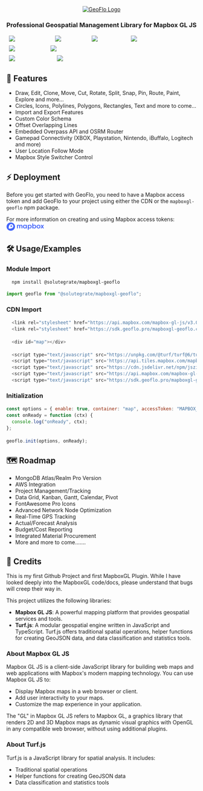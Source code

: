 <p align="center">
  <a href="https://www.geoflo.pro/">  
    <img width="500" alt="GeoFlo Logo" src="https://geoflo.s3.amazonaws.com/logos/logo_full_white.png" />  
  </a>
</p>

<h3 align="center">
  Professional Geospatial Management Library for Mapbox GL JS
</h3>

<div style="display:block;">
  <p style="display:flex;margin:5px;">
    <a style="margin:2px;color:transparent;" href="https://github.com/solutegrate/mapboxgl-geoflo/pkgs/npm/mapboxgl-geoflo" target="_blank" rel="noopener noreferrer">
      <img src="https://img.shields.io/github/v/release/solutegrate/mapboxgl-geoflo?style=flat&logo=github&label=Release&color=333333" alt="GitHub Release" />
    </a>
    <a style="margin:2px;color:transparent;">
      <img src="https://img.shields.io/github/size/solutegrate/mapboxgl-geoflo/dist%2Fmapboxgl-geoflo.min.js?style=flat&logo=github&label=Size&color=333333" alt="GitHub Size" />
    </a>
    <a style="margin:2px;color:transparent;" href="https://github.com/solutegrate/mapboxgl-geoflo" target="_blank" rel="noopener noreferrer">
      <img src="https://img.shields.io/github/stars/solutegrate/mapboxgl-geoflo?style=flat&logo=github&label=Stars&color=333333" alt="GitHub Stars" />
    </a>
    <a style="margin:2px;color:transparent;" href="https://raw.githubusercontent.com/solutegrate/mapboxgl-geoflo/main/LICENSE" target="_blank" rel="noopener noreferrer">
      <img src="https://img.shields.io/badge/License-MIT-green.svg?style=flat&logo=github&label=License&color=333333" alt="MIT License" />
    </a>
  </p>

  <p style="display:flex;margin:5px;">
    <a style="margin:2px;color:transparent;" href="https://demo.geoflo.pro/" target="_blank" rel="noopener noreferrer">
      <img src="https://img.shields.io/badge/Demo-CLICK_HERE_TO_DEMO-blue.svg?color=d7ef7e&logo=github" alt="GeoFlo Demo" />
    </a>
    <a style="margin:2px;color:transparent;" href="https://docs.geoflo.pro/" target="_blank" rel="noopener noreferrer">
      <img src="https://img.shields.io/badge/Docs-CLICK_HERE_FOR_DOCS-blue.svg?color=6fafdb&logo=github" alt="GeoFlo Docs" />
    </a>
  </p>

  <p style="display:flex;margin:5px;">
    <a style="margin:2px;color:transparent;" href="https://www.linkedin.com/company/geoflopro/about" target="_blank" rel="noopener noreferrer">
      <img src="https://img.shields.io/badge/linkedin-0A66C2?style=for-the-badge&logo=linkedin&logoColor=white&color=242424" alt="GeoFlo LinkedIn" />
    </a>
    <a style="margin:2px;color:transparent;" href="https://github.com/solutegrate/mapboxgl-geoflo" target="_blank" rel="noopener noreferrer">
      <img src="https://img.shields.io/badge/github-0A66C2?style=for-the-badge&logo=github&logoColor=white&color=242424" alt="GeoFlo Github" />
    </a>
  </p>
</div>

## 🌟 Features

- Draw, Edit, Clone, Move, Cut, Rotate, Split, Snap, Pin, Route, Paint, Explore and more...
- Circles, Icons, Polylines, Polygons, Rectangles, Text and more to come...
- Import and Export Features
- Custom Color Schema
- Offset Overlapping Lines
- Embedded Overpass API and OSRM Router
- Gamepad Connectivity (XBOX, Playstation, Nintendo, iBuffalo, Logitech and more)
- User Location Follow Mode
- Mapbox Style Switcher Control

## ⚡ Deployment

Before you get started with GeoFlo,
you need to have a Mapbox access token and add GeoFlo to your project using either the CDN or the `mapboxgl-geoflo` npm package.

For more information on creating and using Mapbox access tokens:
[<img width="100" alt="Mapbox logo" src="./assets/images/mapbox-logo-blue.png">](https://docs.mapbox.com/accounts/guides/tokens/)

## 🛠️ Usage/Examples


### Module Import

```bash
  npm install @solutegrate/mapboxgl-geoflo
```

```javascript
import geoflo from "@solutegrate/mapboxgl-geoflo";
```

### CDN Import

```javascript
  <link rel="stylesheet" href="https://api.mapbox.com/mapbox-gl-js/v3.0.0-beta.1/mapbox-gl.css">
  <link rel="stylesheet" href="https://sdk.geoflo.pro/mapboxgl-geoflo.css">

  <div id="map"></div>

  <script type="text/javascript" src="https://unpkg.com/@turf/turf@6/turf.min.js"></script>
  <script type="text/javascript" src='https://api.tiles.mapbox.com/mapbox.js/plugins/leaflet-omnivore/v0.3.1/leaflet-omnivore.min.js'></script>
  <script type="text/javascript" src="https://cdn.jsdelivr.net/npm/jszip@3.10.1/dist/jszip.min.js"></script>
  <script type="text/javascript" src="https://api.mapbox.com/mapbox-gl-js/v3.0.0-beta.1/mapbox-gl.js"></script>
  <script type="text/javascript" src="https://sdk.geoflo.pro/mapboxgl-geoflo.min.js"></script>
```

### Initialization

```javascript
const options = { enable: true, container: "map", accessToken: "MAPBOX_TOKEN" };
const onReady = function (ctx) {
  console.log("onReady", ctx);
};

geoflo.init(options, onReady);
```

## 🗺️ Roadmap

- MongoDB Atlas/Realm Pro Version
- AWS Integration
- Project Management/Tracking
- Data Grid, Kanban, Gantt, Calendar, Pivot
- FontAwesome Pro Icons
- Advanced Network Node Optimization
- Real-Time GPS Tracking
- Actual/Forecast Analysis
- Budget/Cost Reporting
- Integrated Material Procurement
- More and more to come.......

## 🏁 Credits

This is my first Github Project and first MapboxGL Plugin. While I have looked deeply into the MapboxGL code/docs, please understand that bugs will creep their way in.

This project utilizes the following libraries:

- **Mapbox GL JS**: A powerful mapping platform that provides geospatial services and tools.
- **Turf.js**: A modular geospatial engine written in JavaScript and TypeScript. Turf.js offers traditional spatial operations, helper functions for creating GeoJSON data, and data classification and statistics tools.

### About Mapbox GL JS

Mapbox GL JS is a client-side JavaScript library for building web maps and web applications with Mapbox's modern mapping technology. You can use Mapbox GL JS to:

- Display Mapbox maps in a web browser or client.
- Add user interactivity to your maps.
- Customize the map experience in your application.

The "GL" in Mapbox GL JS refers to Mapbox GL, a graphics library that renders 2D and 3D Mapbox maps as dynamic visual graphics with OpenGL in any compatible web browser, without using additional plugins.

### About Turf.js

Turf.js is a JavaScript library for spatial analysis. It includes:
- Traditional spatial operations
- Helper functions for creating GeoJSON data
- Data classification and statistics tools